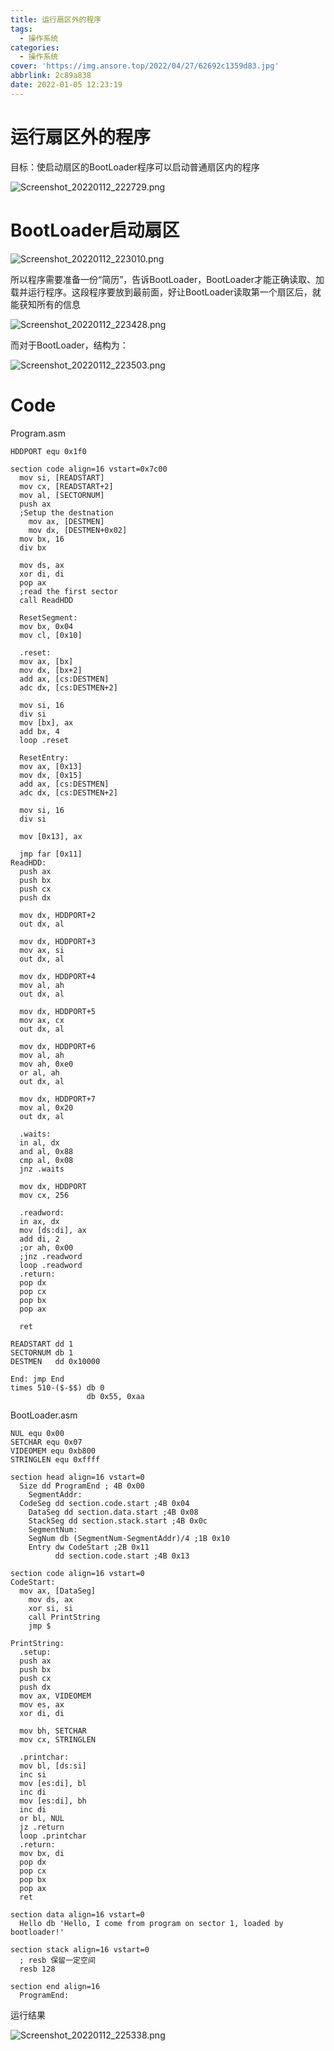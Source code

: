 ```yaml
---
title: 运行扇区外的程序
tags:
  - 操作系统
categories:
  - 操作系统
cover: 'https://img.ansore.top/2022/04/27/62692c1359d83.jpg'
abbrlink: 2c89a838
date: 2022-01-05 12:23:19
---
```


# 运行扇区外的程序

目标：使启动扇区的BootLoader程序可以启动普通扇区内的程序

![Screenshot_20220112_222729.png](https://img.ansore.top/2022/05/15/6280e4d57ac05.png)

# BootLoader启动扇区

![Screenshot_20220112_223010.png](https://img.ansore.top/2022/05/15/6280e4d80b3a3.png)

所以程序需要准备一份“简历”，告诉BootLoader，BootLoader才能正确读取、加载并运行程序。这段程序要放到最前面，好让BootLoader读取第一个扇区后，就能获知所有的信息

![Screenshot_20220112_223428.png](https://img.ansore.top/2022/05/15/6280e4d9aef39.png)

而对于BootLoader，结构为：

![Screenshot_20220112_223503.png](https://img.ansore.top/2022/05/15/6280e4db70ead.png)

# Code

Program.asm

```
HDDPORT equ 0x1f0

section code align=16 vstart=0x7c00
  mov si, [READSTART]
  mov cx, [READSTART+2]
  mov al, [SECTORNUM]
  push ax
  ;Setup the destnation
	mov ax, [DESTMEN]
	mov dx, [DESTMEN+0x02]
  mov bx, 16
  div bx
  
  mov ds, ax
  xor di, di
  pop ax
  ;read the first sector
  call ReadHDD

  ResetSegment:
  mov bx, 0x04
  mov cl, [0x10]

  .reset:
  mov ax, [bx]
  mov dx, [bx+2]
  add ax, [cs:DESTMEN]
  adc dx, [cs:DESTMEN+2]

  mov si, 16
  div si
  mov [bx], ax
  add bx, 4
  loop .reset

  ResetEntry:
  mov ax, [0x13]
  mov dx, [0x15]
  add ax, [cs:DESTMEN]
  adc dx, [cs:DESTMEN+2]

  mov si, 16
  div si

  mov [0x13], ax

  jmp far [0x11]
ReadHDD:
  push ax
  push bx
  push cx
  push dx

  mov dx, HDDPORT+2
  out dx, al

  mov dx, HDDPORT+3
  mov ax, si
  out dx, al

  mov dx, HDDPORT+4
  mov al, ah
  out dx, al

  mov dx, HDDPORT+5
  mov ax, cx
  out dx, al

  mov dx, HDDPORT+6
  mov al, ah
  mov ah, 0xe0
  or al, ah
  out dx, al

  mov dx, HDDPORT+7
  mov al, 0x20
  out dx, al

  .waits:
  in al, dx
  and al, 0x88
  cmp al, 0x08
  jnz .waits

  mov dx, HDDPORT
  mov cx, 256

  .readword:
  in ax, dx
  mov [ds:di], ax
  add di, 2
  ;or ah, 0x00
  ;jnz .readword
  loop .readword
  .return:
  pop dx
  pop cx
  pop bx
  pop ax

  ret

READSTART dd 1
SECTORNUM db 1
DESTMEN   dd 0x10000

End: jmp End
times 510-($-$$) db 0
                 db 0x55, 0xaa
```

BootLoader.asm

```
NUL equ 0x00
SETCHAR equ 0x07
VIDEOMEM equ 0xb800
STRINGLEN equ 0xffff

section head align=16 vstart=0
  Size dd ProgramEnd ; 4B 0x00
	SegmentAddr:
  CodeSeg dd section.code.start ;4B 0x04
	DataSeg dd section.data.start ;4B 0x08
	StackSeg dd section.stack.start ;4B 0x0c
	SegmentNum:
	SegNum db (SegmentNum-SegmentAddr)/4 ;1B 0x10
	Entry dw CodeStart ;2B 0x11
	      dd section.code.start ;4B 0x13

section code align=16 vstart=0
CodeStart:
  mov ax, [DataSeg]
	mov ds, ax
	xor si, si
	call PrintString
	jmp $

PrintString:
  .setup:
  push ax
  push bx
  push cx
  push dx
  mov ax, VIDEOMEM
  mov es, ax
  xor di, di

  mov bh, SETCHAR
  mov cx, STRINGLEN

  .printchar:
  mov bl, [ds:si]
  inc si
  mov [es:di], bl
  inc di
  mov [es:di], bh
  inc di
  or bl, NUL
  jz .return
  loop .printchar
  .return:
  mov bx, di
  pop dx
  pop cx
  pop bx
  pop ax
  ret

section data align=16 vstart=0
  Hello db 'Hello, I come from program on sector 1, loaded by bootloader!'

section stack align=16 vstart=0
  ; resb 保留一定空间
  resb 128

section end align=16
  ProgramEnd:
```

运行结果

![Screenshot_20220112_225338.png](https://img.ansore.top/2022/05/15/6280e4e03d18e.png)
